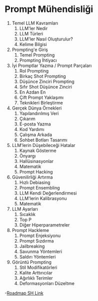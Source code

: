 # Prompt Mühendisliği

1. Temel LLM Kavramları
   1. LLM'ler Nedir
   2. LLM Türleri
   3. LLM'ler Nasıl Oluşturulur?
   4. Kelime Bilgisi
2. Prompting'e Giriş
   1. Temel Prompting
   2. Prompting İhtiyacı
3. İyi Promptlar Yazma / Prompt Parçaları
   1. Rol Prompting
   2. Birkaç Shot Prompting
   3. Düşünce Zinciri Prompting
   4. Sıfır Shot Düşünce Zinciri
   5. En Azdan En
   6. Çift Prompt Yaklaşımı
   7. Teknikleri Birleştirme
4. Gerçek Dünya Örnekleri
   1. Yapılandırılmış Veri
   2. Çıkarım
   3. E-posta Yazma
   4. Kod Yardımı
   5. Çalışma Arkada
   6. Sohbet Botları Tasarımı
5. LLM'lerin Düşebileceği Hatalar
   1. Kaynak Gösterme
   2. Önyargı
   3. Hallüsinasyonlar
   4. Matematik
   5. Prompt Hacking
6. Güvenilirliği Artırma
   1. Hızlı Debiasing
   2. Prompt Ensembling
   3. LLM Kendi Değerlendirmesi
   4. LLM'lerin Kalibrasyonu
   5. Matematik
7. LLM Ayarları
   1. Sıcaklık
   2. Top P
   3. Diğer Hiperparametreler
8. Prompt Hackleme
   1. Prompt Enjeksiyonu
   2. Prompt Sızdırma
   3. Jailbreaking
   4. Savunma Yöntemleri
   5. Saldırı Yöntemleri
9. Görüntü Prompting
   1. Stil Modifikatörleri
   2. Kalite Arttırıcılar
   3. Ağırlıklı Terimler
   4. Deformasyonları Düzeltme

-[Roadmap SH Link](https://roadmap.sh/prompt-engineering)

